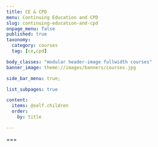 ```yaml
---
title: CE & CPD
menu: Continuing Education and CPD
slug: continuing-education-and-cpd
onpage_menu: false
published: true
taxonomy:
  category: courses
  tag: [ce,cpd]

body_classes: "modular header-image fullwidth courses"
banner_image: theme://images/banners/courses.jpg

side_bar_menu: true;

list_subpages: true

content:
  items: @self.children
  order:
    by: title

---
```


===
